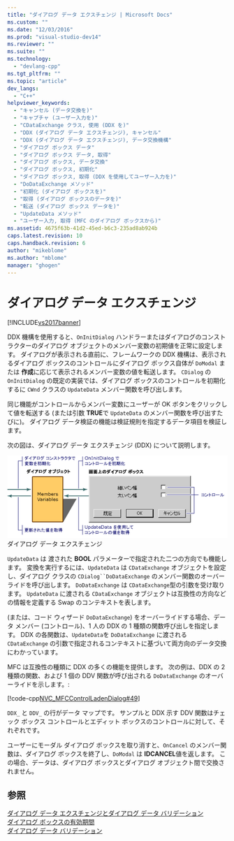 ```yaml
---
title: "ダイアログ データ エクスチェンジ | Microsoft Docs"
ms.custom: ""
ms.date: "12/03/2016"
ms.prod: "visual-studio-dev14"
ms.reviewer: ""
ms.suite: ""
ms.technology: 
  - "devlang-cpp"
ms.tgt_pltfrm: ""
ms.topic: "article"
dev_langs: 
  - "C++"
helpviewer_keywords: 
  - "キャンセル (データ交換を)"
  - "キャプチャ (ユーザー入力を)"
  - "CDataExchange クラス, 使用 (DDX を)"
  - "DDX (ダイアログ データ エクスチェンジ), キャンセル"
  - "DDX (ダイアログ データ エクスチェンジ), データ交換機構"
  - "ダイアログ ボックス データ"
  - "ダイアログ ボックス データ, 取得"
  - "ダイアログ ボックス, データ交換"
  - "ダイアログ ボックス, 初期化"
  - "ダイアログ ボックス, 取得 (DDX を使用してユーザー入力を)"
  - "DoDataExchange メソッド"
  - "初期化 (ダイアログ ボックスを)"
  - "取得 (ダイアログ ボックスのデータを)"
  - "転送 (ダイアログ ボックス データを)"
  - "UpdateData メソッド"
  - "ユーザー入力, 取得 (MFC のダイアログ ボックスから)"
ms.assetid: 4675f63b-41d2-45ed-b6c3-235ad8ab924b
caps.latest.revision: 10
caps.handback.revision: 6
author: "mikeblome"
ms.author: "mblome"
manager: "ghogen"
---
```

# ダイアログ データ エクスチェンジ
[!INCLUDE[vs2017banner](../assembler/inline/includes/vs2017banner.md)]

DDX 機構を使用すると、`OnInitDialog` ハンドラーまたはダイアログのコンストラクターのダイアログ オブジェクトのメンバー変数の初期値を正常に設定します。  ダイアログが表示される直前に、フレームワークの DDX 機構は、表示されるダイアログ ボックスのコントロールにダイアログ ボックス自体が `DoModal` または **作成**に応じて表示されるメンバー変数の値を転送します。  `CDialog` の `OnInitDialog` の既定の実装では、ダイアログ ボックスのコントロールを初期化するに `CWnd` クラスの `UpdateData` メンバー関数を呼び出します。  
  
 同じ機能がコントロールからメンバー変数にユーザーが OK ボタンをクリックして値を転送する \(または引数 **TRUE**で `UpdateData` のメンバー関数を呼び出すたびに\)。  ダイアログ データ検証の機能は検証規則を指定するデータ項目を検証します。  
  
 次の図は、ダイアログ データ エクスチェンジ \(DDX\) について説明します。  
  
 ![ダイアログ ボックス データ エクスチェンジ](../mfc/media/vc379d1.gif "vc379D1")  
ダイアログ データ エクスチェンジ  
  
 `UpdateData` は 渡された **BOOL** パラメーターで指定された二つの方向でも機能します。  変換を実行するには、`UpdateData` は `CDataExchange` オブジェクトを設定し、ダイアログ クラスの `CDialog``DoDataExchange` のメンバー関数のオーバーライドを呼び出します。  `DoDataExchange` は `CDataExchange`型の引数を受け取ります。  `UpdateData` に渡される `CDataExchange` オブジェクトは互換性の方向などの情報を定義する Swap のコンテキストを表します。  
  
 \(または、コード ウィザード `DoDataExchange`\) をオーバーライドする場合、データ メンバー \(コントロール\)、1 人の DDX の 1 種類の関数呼び出しを指定します。  DDX の各関数は、`UpdateData`を `DoDataExchange` に渡される `CDataExchange` の引数で指定されるコンテキストに基づいて両方向のデータ交換にわかっています。  
  
 MFC は互換性の種類に DDX の多くの機能を提供します。  次の例は、DDX の 2 種類の関数、および 1 個の DDV 関数が呼び出される `DoDataExchange` のオーバーライドを示します。:  
  
 [!code-cpp[NVC_MFCControlLadenDialog#49](../mfc/codesnippet/CPP/dialog-data-exchange_1.cpp)]  
  
 `DDX_` と `DDV_` の行がデータ マップです。  サンプルと DDX 示す DDV 関数はチェック ボックス コントロールとエディット ボックスのコントロールに対して、それぞれです。  
  
 ユーザーにモーダル ダイアログ ボックスを取り消すと、`OnCancel` のメンバー関数は、ダイアログ ボックスを終了し、`DoModal` は **IDCANCEL**値を返します。  この場合、データは、ダイアログ ボックスとダイアログ オブジェクト間で交換されません。  
  
## 参照  
 [ダイアログ データ エクスチェンジとダイアログ データ バリデーション](../mfc/dialog-data-exchange-and-validation.md)   
 [ダイアログ ボックスの有効期間](../mfc/life-cycle-of-a-dialog-box.md)   
 [ダイアログ データ バリデーション](../mfc/dialog-data-validation.md)